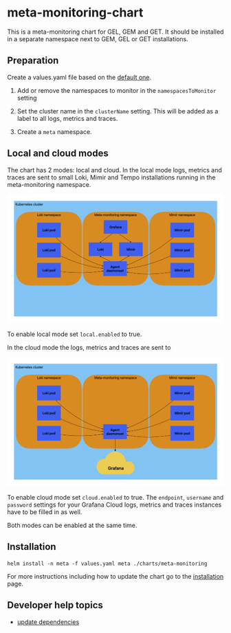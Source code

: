 # meta-monitoring-chart

This is a meta-monitoring chart for GEL, GEM and GET. It should be installed in a
separate namespace next to GEM, GEL or GET installations.

## Preparation

Create a values.yaml file based on the [default one](../charts/meta-monitoring/values.yaml).

1. Add or remove the namespaces to monitor in the `namespacesToMonitor` setting

1. Set the cluster name in the `clusterName` setting. This will be added as a label to all logs, metrics and traces.

1. Create a `meta` namespace.

## Local and cloud modes

The chart has 2 modes: local and cloud. In the local mode logs, metrics and traces are sent
to small Loki, Mimir and Tempo installations running in the meta-monitoring namespace.

![local mode](docs/images/Meta%20monitoring%20local.png)

To enable local mode set `local.enabled` to true.

In the cloud mode the logs, metrics and traces are sent to

![cloud mode](docs/images/Meta%20monitoring%20cloud.png)

To enable cloud mode set `cloud.enabled` to true. The `endpoint`, `username` and `password` settings for your Grafana Cloud logs, metrics and traces instances have to be filled in as well.

Both modes can be enabled at the same time.

## Installation

```
helm install -n meta -f values.yaml meta ./charts/meta-monitoring
```

For more instructions including how to update the chart go to the [installation](docs/installation.md) page.

## Developer help topics

- [update dependencies](docs/dev_update_dependencies.md)
